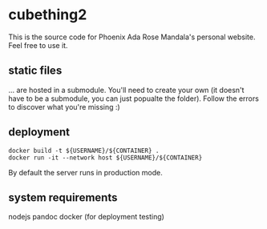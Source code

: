 # cubething2

This is the source code for Phoenix Ada Rose Mandala's personal website. Feel
free to use it.

## static files

... are hosted in a submodule. You'll need to create your own (it doesn't have
to be a submodule, you can just popualte the folder). Follow the errors to
discover what you're missing :)

## deployment

```
docker build -t ${USERNAME}/${CONTAINER} .
docker run -it --network host ${USERNAME}/${CONTAINER}
```

By default the server runs in production mode.

## system requirements

nodejs pandoc docker (for deployment testing)
